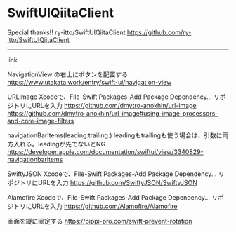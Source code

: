 # SwiftUIQiitaClient


Special thanks!!
ry-itto/SwiftUIQiitaClient
https://github.com/ry-itto/SwiftUIQiitaClient

---
link

NavigationView の右上にボタンを配置する
https://www.utakata.work/entry/swift-ui/navigation-view

URLImage
Xcodeで、File-Swift Packages-Add Package Dependency...
リポジトリにURLを入力
https://github.com/dmytro-anokhin/url-image
https://github.com/dmytro-anokhin/url-image#using-image-processors-and-core-image-filters

navigationBarItems(leading:trailing:)  leadingもtrailingも使う場合は、引数に両方入れる。leadingが先でないとNG
https://developer.apple.com/documentation/swiftui/view/3340829-navigationbaritems

SwiftyJSON
Xcodeで、File-Swift Packages-Add Package Dependency...
リポジトリにURLを入力
https://github.com/SwiftyJSON/SwiftyJSON

Alamofire
Xcodeで、File-Swift Packages-Add Package Dependency...
リポジトリにURLを入力
https://github.com/Alamofire/Alamofire

画面を縦に固定する
https://pippi-pro.com/swift-prevent-rotation
